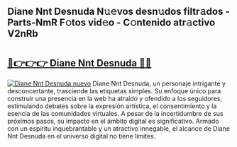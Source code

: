 ## Diane Nnt Desnuda N𝚞𝚎vos desn𝚞dos filtr𝚊dos - Parts-NmR F𝚘tos vid𝚎o - C𝚘ntenido atr𝚊ctivo V2nRb

# <h2><a href="http://mb3ek4.tromn.icu/?c=Diane+Nnt+Desnuda">🔗👉👉👉 Diane Nnt Desnuda 🔗🔗</a></h2>

[![Diane Nnt Desnuda nuevo](https://i.imgur.com/pEAQMta.gif)](http://mb3ek4.tromn.icu/?c=Diane+Nnt+Desnuda)
Diane Nnt Desnuda, un personaje intrigante y desconcertante, trasciende las etiquetas simples. Su enfoque único para construir una presencia en la web ha atraído y ofendido a los seguidores, estimulando debates sobre la expresión artística, el consentimiento y la esencia de las comunidades virtuales. A pesar de la incertidumbre de sus próximos pasos, su impacto en el ámbito digital es significativo. Armado con un espíritu inquebrantable y un atractivo innegable, el alcance de Diane Nnt Desnuda en el universo digital no tiene límites.
